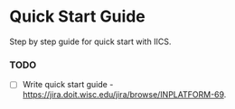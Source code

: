 # Quick Start Guide
Step by step guide for quick start with IICS.

### TODO
*[ ] Write quick start guide - https://jira.doit.wisc.edu/jira/browse/INPLATFORM-69.